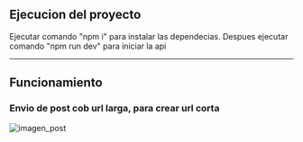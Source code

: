 ## Ejecucion del proyecto

Ejecutar comando "npm i" para instalar las dependecias. Despues ejecutar comando "npm run dev" para iniciar la api

***

## Funcionamiento

### Envio de post cob url larga, para crear url corta
![imagen_post](https://github.com/salvipablo/ShipNow/capturas_readme/main/post.png?raw=true)